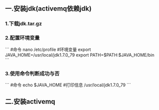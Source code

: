 <h2>一.安装jdk(activemq依赖jdk)</h3>

<h3>1.下载jdk.tar.gz</h3>

<h3>2.配置环境变量</h3>
```
#命令
nano /etc/profile
#环境变量
export JAVA_HOME=/usr/local/jdk1.7.0_79
export PATH=$PATH:$JAVA_HOME/bin
```
<h3>3.使用命令判断成功与否</h3>
```
#命令
echo $JAVA_HOME
#打印信息
/usr/local/jdk1.7.0_79
```
<h2>二.安装activemq</h2>

